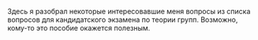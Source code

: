 Здесь я разобрал некоторые интересовавшие меня вопросы из списка вопросов для кандидатского экзамена по теории групп. Возможно, кому-то это пособие окажется полезным.
